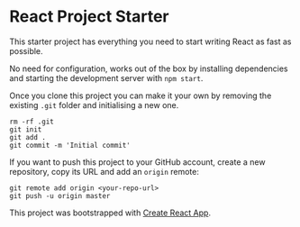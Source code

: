 # React Project Starter

This starter project has everything you need to start writing React as fast as possible. 

No need for configuration, works out of the box by installing dependencies and starting the development server with `npm start`.

Once you clone this project you can make it your own by removing the existing `.git` folder and initialising a new one.

```
rm -rf .git
git init
git add .
git commit -m 'Initial commit'
```

If you want to push this project to your GitHub account, create a new repository, copy its URL and add an `origin` remote:

```
git remote add origin <your-repo-url>
git push -u origin master
```

This project was bootstrapped with [Create React App](https://github.com/facebookincubator/create-react-app).

